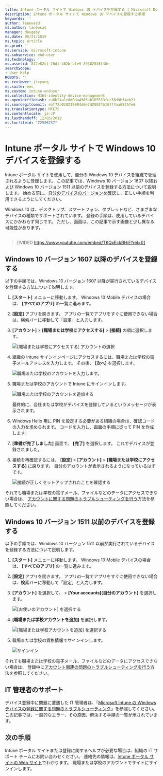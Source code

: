 ```yaml
---
title: Intune ポータル サイトで Windows 10 デバイスを登録する | Microsoft Docs
description: Intune ポータル サイトで Windows 10 デバイスを登録する手順
keywords: ''
author: lenewsad
ms.author: lanewsad
manager: dougeby
ms.date: 05/21/2019
ms.topic: article
ms.prod: ''
ms.service: microsoft-intune
ms.subservice: end-user
ms.technology: ''
ms.assetid: 812e82df-76df-402b-bfe9-29302838f40e
searchScope:
- User help
ROBOTS: ''
ms.reviewer: jieyang
ms.suite: ems
ms.custom: intune-enduser
ms.collection: M365-identity-device-management
ms.openlocfilehash: ca8b24a1e8d0da4386ab185533fec38d9b34eb21
ms.sourcegitcommit: ebf72b038219904d6e7d20024b107f4aa68f57e6
ms.translationtype: MTE75
ms.contentlocale: ja-JP
ms.lasthandoff: 12/05/2019
ms.locfileid: "72506257"
---
```

# <a name="enroll-windows-10-devices-with-intune-company-portal"></a>Intune ポータル サイトで Windows 10 デバイスを登録する

Intune ポータル サイトを使用して、自分の Windows 10 デバイスを組織で管理されるように登録します。 この記事では、Windows 10 バージョン 1607 以降および Windows 10 バージョン 1511 以前のデバイスを登録する方法について説明します。 始める前に、[自分のデバイスのバージョンを確認](windows-enrollment-company-portal.md#find-windows-10-version-number)し、正しい手順を利用できるようにしてください。  

Windows 10 は、デスクトップ、スマートフォン、タブレットなど、さまざまなデバイスの種類でサポートされています。 登録の手順は、使用しているデバイスにかかわらず同じです。 ただし、画面は、この記事で示す画像と少し異なる可能性があります。  
</br>
> [!VIDEO https://www.youtube.com/embed/TKQxEckBHiE?rel=0]

## <a name="enroll-windows-10-version-1607-and-later-device"></a>Windows 10 バージョン 1607 以降のデバイスを登録する 
以下の手順では、Windows 10 バージョン 1607 以降が実行されているデバイスを登録する方法について説明します。  

1. **[スタート]** メニューに移動します。 Windows 10 Mobile デバイスの場合は、 **[すべてのアプリ]** の一覧に進みます。

2. **[設定]** アプリを開きます。 アプリの一覧でアプリをすぐに使用できない場合は、検索バーに移動して「設定」と入力します。

3. **[アカウント]**  >  **[職場または学校にアクセスする]**  >  **[接続]** の順に選択します。  


    ![[職場または学校にアクセスする] アカウントの選択](./media/w10-enroll-rs1-connect-to-work-or-school.png)  

4. 組織の Intune サインインページにアクセスするには、職場または学校の電子メールアドレスを入力します。 その後、 **[次へ]** を選択します。  


   ![職場または学校のアカウントを入力します。](./media/w10-enroll-rs1-set-up-work-or-school-account.png)  

5. 職場または学校のアカウントで Intune にサインインします。  


    ![職場または学校のアカウントを追加する](./media/w10-enroll-rs1-enter-your-credentials.png)  

    最終的に、会社または学校がデバイスを登録しているというメッセージが表示されます。

6. Windows Hello 用に PIN を設定する必要がある組織の場合は、確認コードの入力を求められます。 コードを入力し、画面の手順に従って PIN を作成します。  

7. **[準備が完了しました]** 画面で、 **[完了]** を選択します。 これでデバイスが登録されました。  

8. 接続を再確認するには、 **[設定]**  >  **[アカウント]**  >  **[職場または学校にアクセスする]** に戻ります。  自分のアカウントが表示されるようになっているはずです。  


    ![接続が正しくセットアップされたことを確認する](./media/w10-enroll-rs1-validate-successful-enrollment.png)  

それでも職場または学校の電子メール、ファイルなどのデータにアクセスできない場合は、 [アカウントに関する問題のトラブルシューティングを行う](troubleshoot-your-windows-10-device-windows.md#troubleshooting-steps-to-follow-if-you-see-access-work-or-school)方法を参照してください。  

## <a name="enroll-windows-10-version-1511-and-earlier-device"></a>Windows 10 バージョン 1511 以前のデバイスを登録する  
以下の手順では、Windows 10 バージョン 1511 以前が実行されているデバイスを登録する方法について説明します。  

1. **[スタート]** メニューに移動します。 Windows 10 Mobile デバイスの場合は、 **[すべてのアプリ]** の一覧に進みます。

2. **[設定]** アプリを開きます。 アプリの一覧でアプリをすぐに使用できない場合は、検索バーに移動して「設定」と入力します。

3. **[アカウント]** を選択して、 >  **[Your accounts]\(自分のアカウント\)** を選択します。  


    ![[お使いのアカウント] を選択する](./media/W10-enroll-2-accounts-your-account.png)  

5. **[職場または学校アカウントを追加]** を選択します。  


    ![[職場または学校アカウントを追加] を選択する](./media/w10-enroll-3-add-work-school-acct.png)  

6. 職場または学校の資格情報でサインインします。  


    ![サインイン](./media/W10-enroll-4-sign-in.png)  

それでも職場または学校の電子メール、ファイルなどのデータにアクセスできない場合は、 登録中に[アカウント関連の問題のトラブルシューティングを行う](troubleshoot-your-windows-10-device-windows.md#troubleshooting-steps-to-follow-if-you-see-your-account)方法を参照してください。  

## <a name="it-administrator-support"></a>IT 管理者のサポート   

デバイス登録中に問題に遭遇した IT 管理者は、「[Microsoft Intune の Windows デバイスの登録に関する問題のトラブルシューティング](https://support.microsoft.com/help/4469913)」を参照してください。 この記事では、一般的なエラー、その原因、解決する手順の一覧が示されています。 

## <a name="next-steps"></a>次の手順  
Intune ポータル サイトまたは登録に関するヘルプが必要な場合は、組織の IT サポート チームにお問い合わせください。 連絡先の情報は、[Intune ポータル サイトの Web サイト](https://go.microsoft.com/fwlink/?linkid=2010980)でわかります。 職場または学校のアカウントでサイトにサインインします。  

 

